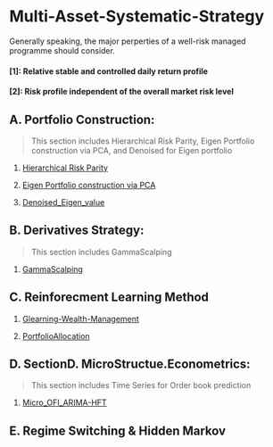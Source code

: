 # Multi-Asset-Systematic-Strategy
Generally speaking, the major perperties of a well-risk managed programme should consider.

#### [1]: Relative stable and controlled daily return profile
#### [2]: Risk profile independent of the overall market risk level

## A. Portfolio Construction:
> This section includes Hierarchical Risk Parity, Eigen Portfolio construction via PCA, and Denoised for Eigen portfolio
1.  [Hierarchical Risk Parity](https://github.com/michaelsyao/Multi-Asset-Systematic-Strategy/blob/main/SectionA.%20Portfolio%20Construction(HRP%2C%20PCA%2C%20Autoencoder)/01.PF_Hierarchical%20Risk%20Parity.ipynb)

2. [Eigen Portfolio construction via PCA](https://github.com/michaelsyao/Multi-Asset-Systematic-Strategy/blob/main/SectionA.%20Portfolio%20Construction(HRP%2C%20PCA%2C%20Autoencoder)/02.PF_Eigen.PCA.ipynb)

3. [Denoised_Eigen_value](https://github.com/michaelsyao/Multi-Asset-Systematic-Strategy/blob/main/SectionA.%20Portfolio%20Construction(HRP%2C%20PCA%2C%20Autoencoder)/04.PF_Denoised_Eigen_value.py)

## B. Derivatives Strategy:
> This section includes GammaScalping
1.  [GammaScalping](https://github.com/michaelsyao/Multi-Asset-Systematic-Strategy/blob/main/SectionB.Derivatives%20Strategy/Strategy1_ShortStrangle.m)

## C. Reinforecment Learning Method
1. [Glearning-Wealth-Management](https://github.com/michaelsyao/Portfolio_Construction_Projects/tree/main/ProjectC_ReinforementLearning/Glearning-Wealth-Management.ipynb)

2. [PortfolioAllocation](https://github.com/michaelsyao/Portfolio_Construction_Projects/tree/main/ProjectC_ReinforementLearning/PortfolioAllocation.ipynb)

## D. SectionD. MicroStructue.Econometrics:
> This section includes Time Series for Order book prediction
1.  [Micro_OFI_ARIMA-HFT](https://github.com/michaelsyao/Multi-Asset-Systematic-Strategy/blob/main/SectionD.%20MicroStructue.Econometrics/01.Micro_OFI_ARIMA-HFT.ipynb)


## E. Regime Switching & Hidden Markov



